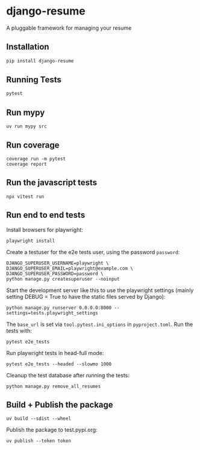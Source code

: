 # django-resume
A pluggable framework for managing your resume

## Installation

```bash
pip install django-resume
```

## Running Tests

```bash
pytest
```

## Run mypy

```shell
uv run mypy src
```

## Run coverage

```shell
coverage run -m pytest
coverage report
```

## Run the javascript tests

```shell
npx vitest run
```

## Run end to end tests

Install browsers for playwright:
    
```shell
playwright install
```

Create a testuser for the e2e tests user, using the password `password`:
```shell
DJANGO_SUPERUSER_USERNAME=playwright \
DJANGO_SUPERUSER_EMAIL=playwright@example.com \
DJANGO_SUPERUSER_PASSWORD=password \
python manage.py createsuperuser --noinput
```

Start the development server like this to use the playwright settings
(mainly setting DEBUG = True to have the static files served by Django):
```shell
python manage.py runserver 0.0.0.0:8000 --settings=tests.playwright_settings
```

The `base_url` is set via `tool.pytest.ini_options` in `pyproject.toml`.  Run the tests with:

```shell
pytest e2e_tests
```

Run playwright tests in head-full mode:
```shell
pytest e2e_tests --headed --slowmo 1000
```

Cleanup the test database after running the tests:
```shell
python manage.py remove_all_resumes
```

## Build + Publish the package

```
uv build --sdist --wheel
```

Publish the package to test.pypi.org:
```shell
uv publish --token token
```